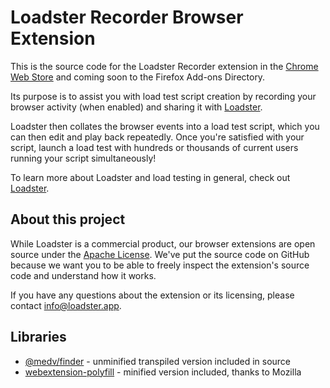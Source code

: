 # Loadster Recorder Browser Extension

This is the source code for the Loadster Recorder extension in the [Chrome Web Store](https://chrome.google.com/webstore/detail/loadster-recorder/bkhfnmahbfjemfpgehoolkhhdhbidaan) and coming soon to the Firefox Add-ons Directory.

Its purpose is to assist you with load test script creation by recording your browser activity (when enabled) and sharing it with [Loadster](https://loadster.app).

Loadster then collates the browser events into a load test script, which you can then edit and play back repeatedly. Once you're satisfied with your script, launch a load test with hundreds or thousands of current users running your script simultaneously!

To learn more about Loadster and load testing in general, check out [Loadster](https://loadster.app).

## About this project

While Loadster is a commercial product, our browser extensions are open source under the [Apache License](LICENSE). We've put the source code on GitHub because we want you to be able to freely inspect the extension's source code and understand how it works.

If you have any questions about the extension or its licensing, please contact [info@loadster.app](mailto:info@loadster.app).

## Libraries

* [@medv/finder](https://www.npmjs.com/package/@medv/finder) - unminified transpiled version included in source
* [webextension-polyfill](https://github.com/mozilla/webextension-polyfill) - minified version included, thanks to Mozilla
